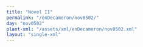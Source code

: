 ```yaml
---
title: "Novel II"
permalink: "/enDecameron/nov0502/"
day: "nov0502"
plant-xml: "/assets/xml/enDecameron/nov0502.xml"
layout: "single-xml"
---
```

